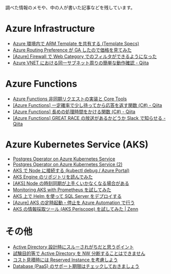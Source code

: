 調べた情報のメモや、中の人が書いた記事などを残しています。

# Azure Infrastructure

* [Azure 環境内で ARM Template を共有する (Template Specs)](https://zenn.dev/08thse/articles/29-azure-template-specs)
* [Azure Routing Preference が GA したので価格を見てみた](https://zenn.dev/08thse/articles/18-azure-routing-preference-ga)
* [[Azure] Firewall で Web Category でのフィルタができるようになった](https://zenn.dev/08thse/articles/14-az-fw-premium-webcategory)
* [Azure VNET における同一サブネット周りの簡単な動作確認 - Qiita](https://qiita.com/08thse/items/a32b77d054523450510a)

# Azure Functions

* [Azure Functions 非同期リクエストの実装と Core Tools](https://zenn.dev/08thse/articles/27-azfunc-async-reqrep)
* [[Azure Functions] 一定確率で少し待ってから応答を返す関数 (C#) - Qiita](https://qiita.com/08thse/items/766366e7e1f8892fe982)
* [[Azure Functions] 長めの処理時間をかける関数 (C#) - Qiita](https://qiita.com/08thse/items/13852ffd5c943e604274)
* [[Azure Functions] GREAT RACE の放送があるかどうか Slack で知らせる - Qiita](https://qiita.com/08thse/items/4fd6752211f91ae7c89b)

# Azure Kubernetes Service (AKS)

* [Postgres Operator on Azure Kubernetes Service](https://zenn.dev/08thse/articles/28-aks-postgres-operator)
* [Postgres Operator on Azure Kubernetes Service (2)](https://zenn.dev/08thse/articles/30-aks-postgres-operator-2)
* [AKS で Node に接続する (kubectl debug / Azure Portal)](https://zenn.dev/08thse/articles/26-aks-connect-node)
* [AKS Engine のリポジトリを読んでみた](https://zenn.dev/08thse/articles/25-aks-engine-repo)
* [[AKS] Node の時刻同期が上手くいかなくなる場合がある](https://zenn.dev/08thse/articles/23-aks-node-timesync-error)
* [Monitoring AKS with Prometheus を試してみた](https://zenn.dev/08thse/articles/22-monitoring-aks-prometheus)
* [AKS 上で Helm を使って SQL Server をデプロイする](https://zenn.dev/08thse/articles/21-aks-helm-sql-server-2019)
* [[Azure] AKS の定時起動・停止を Azure Automation で行う](https://zenn.dev/08thse/articles/04-auto-start-aks-by-azure-runbook)
* [AKS の情報採取ツール (AKS Periscope) を試してみた | Zenn](https://zenn.dev/articles/fda5527c506dfee706d6)

# その他

* [Active Directory 設計時にスルーされがちだと思うポイント](https://zenn.dev/08thse/articles/09-ad-design-point)
* [試験目的等で Active Directory を NW 分断することはできません](https://zenn.dev/08thse/articles/17-active-directory-separate)
* [コスト見積時には Reserved Instance を考慮しよう](https://zenn.dev/08thse/articles/20-cloud-check-ri-price)
* [Database (PaaS) のサポート期限はチェックしておきましょう](https://zenn.dev/08thse/articles/19-cloud-check-db-eosl)